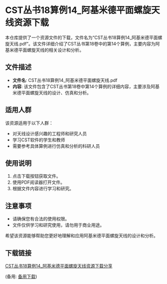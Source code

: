 # CST丛书18算例14_阿基米德平面螺旋天线资源下载

本仓库提供了一个资源文件的下载，文件名为“CST丛书18算例14_阿基米德平面螺旋天线.pdf”。该文件详细介绍了CST丛书第18卷中的第14个算例，主要内容为阿基米德平面螺旋天线的相关设计和分析。

## 文件描述

- **文件名**: CST丛书18算例14_阿基米德平面螺旋天线.pdf
- **内容**: 该文件包含了CST丛书第18卷中第14个算例的详细内容，主要涉及阿基米德平面螺旋天线的设计、仿真和分析。

## 适用人群

该资源适用于以下人群：

- 对天线设计感兴趣的工程师和研究人员
- 学习CST软件的学生和教师
- 需要参考具体算例进行仿真和分析的科研人员

## 使用说明

1. 点击下载按钮获取文件。
2. 使用PDF阅读器打开文件。
3. 根据文件内容进行学习和研究。

## 注意事项

- 请确保您有合法的使用权限。
- 文件仅供学习和研究使用，请勿用于商业用途。

希望该资源能够帮助您更好地理解和应用阿基米德平面螺旋天线的设计和分析。

## 下载链接
[CST丛书18算例14_阿基米德平面螺旋天线资源下载分享](https://pan.quark.cn/s/e2663da3e343) 

(备用: [备用下载](https://pan.baidu.com/s/1iYT8VGPPntYZm0P_0maacw?pwd=1234))

